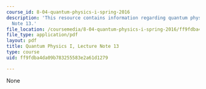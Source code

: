 ```yaml
---
course_id: 8-04-quantum-physics-i-spring-2016
description: 'This resource contains information regarding quantum physics: Lecture
  Note 13.'
file_location: /coursemedia/8-04-quantum-physics-i-spring-2016/ff9fdba4da09b783255583e2a61d1279_MIT8_04S16_LecNotes13.pdf
file_type: application/pdf
layout: pdf
title: Quantum Physics I, Lecture Note 13
type: course
uid: ff9fdba4da09b783255583e2a61d1279

---
```

None